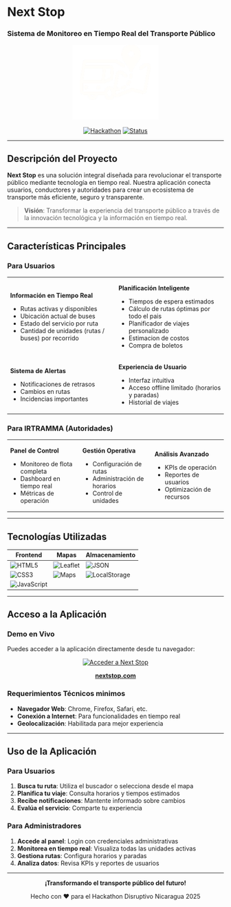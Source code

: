 # Next Stop
### Sistema de Monitoreo en Tiempo Real del Transporte Público

<div align="center">
  <img src="https://github.com/Danny-Herrod/ViajeroApp/blob/demo/Movil/assets/imagotipo.png" alt="Next Stop Logo" width="200">
  
  [![Hackathon](https://img.shields.io/badge/Hackathon-Disruptivo%20Nicaragua%202025-blue?style=for-the-badge)](https://github.com/Danny-Herrod/ViajeroApp)
  [![Status](https://img.shields.io/badge/Status-En%20Desarrollo-yellow?style=for-the-badge)]()
</div>

---

## Descripción del Proyecto

**Next Stop** es una solución integral diseñada para revolucionar el transporte público mediante tecnología en tiempo real. Nuestra aplicación conecta usuarios, conductores y autoridades para crear un ecosistema de transporte más eficiente, seguro y transparente.

> **Visión**: Transformar la experiencia del transporte público a través de la innovación tecnológica y la información en tiempo real.

---

## Características Principales

### **Para Usuarios**
<table>
<tr>
<td width="50%">

**Información en Tiempo Real**
- Rutas activas y disponibles
- Ubicación actual de buses
- Estado del servicio por ruta
- Cantidad de unidades (rutas / buses) por recorrido

</td>
<td width="50%">

**Planificación Inteligente**
- Tiempos de espera estimados
- Cálculo de rutas óptimas por todo el pais
- Planificador de viajes personalizado
- Estimacion de costos
- Compra de boletos

</td>
</tr>
<tr>
<td width="50%">

**Sistema de Alertas**
- Notificaciones de retrasos
- Cambios en rutas
- Incidencias importantes

</td>
<td width="50%">

**Experiencia de Usuario**
- Interfaz intuitiva
- Acceso offline limitado (horarios y paradas)
- Historial de viajes

</td>
</tr>
</table>

### **Para IRTRAMMA (Autoridades)**
<table>
<tr>
<td width="33%">

**Panel de Control**
- Monitoreo de flota completa
- Dashboard en tiempo real
- Métricas de operación

</td>
<td width="33%">

**Gestión Operativa**
- Configuración de rutas
- Administración de horarios
- Control de unidades

</td>
<td width="33%">

**Análisis Avanzado**
- KPIs de operación
- Reportes de usuarios
- Optimización de recursos

</td>
</tr>
</table>

---

## Tecnologías Utilizadas

<div align="center">

| Frontend | Mapas | Almacenamiento |
|----------|-------|----------------|
| ![HTML5](https://img.shields.io/badge/HTML5-E34F26?style=flat-square&logo=html5&logoColor=white) | ![Leaflet](https://img.shields.io/badge/Leaflet-199900?style=flat-square&logo=leaflet&logoColor=white)  | ![JSON](https://img.shields.io/badge/JSON-000000?style=flat-square&logo=json&logoColor=white) |
| ![CSS3](https://img.shields.io/badge/CSS3-1572B6?style=flat-square&logo=css3&logoColor=white) | ![Maps](https://img.shields.io/badge/Maps-4285F4?style=flat-square&logo=googlemaps&logoColor=white)  | ![LocalStorage](https://img.shields.io/badge/LocalStorage-FF6B6B?style=flat-square) |
| ![JavaScript](https://img.shields.io/badge/JavaScript-F7DF1E?style=flat-square&logo=javascript&logoColor=black) | | | |

</div>

---

## Acceso a la Aplicación

### **Demo en Vivo**

Puedes acceder a la aplicación directamente desde tu navegador:

<div align="center">
  <a href="https://nextstop.xinocore.com" target="_blank">
    <img src="https://img.shields.io/badge/Next%20Stop-Acceder%20Demo-4CAF50?style=for-the-badge&logo=web&logoColor=white" alt="Acceder a Next Stop">
  </a>
  
  **[nextstop.com](https://nextstopdemo.netlify.app/)**
</div>

### Requerimientos Técnicos minimos

- **Navegador Web**: Chrome, Firefox, Safari, etc.
- **Conexión a Internet**: Para funcionalidades en tiempo real
- **Geolocalización**: Habilitada para mejor experiencia

---

## Uso de la Aplicación

### **Para Usuarios**
1. **Busca tu ruta**: Utiliza el buscador o selecciona desde el mapa
2. **Planifica tu viaje**: Consulta horarios y tiempos estimados
3. **Recibe notificaciones**: Mantente informado sobre cambios
4. **Evalúa el servicio**: Comparte tu experiencia

### **Para Administradores**
1. **Accede al panel**: Login con credenciales administrativas
2. **Monitorea en tiempo real**: Visualiza todas las unidades activas
3. **Gestiona rutas**: Configura horarios y paradas
4. **Analiza datos**: Revisa KPIs y reportes de usuarios

---

<div align="center">
  <p><strong>¡Transformando el transporte público del futuro!</strong></p>
  <p>Hecho con ❤️ para el Hackathon Disruptivo Nicaragua 2025</p>
</div>
